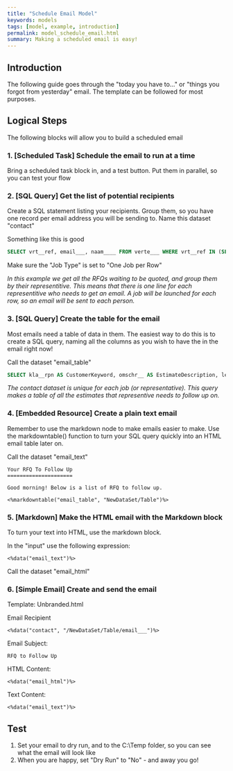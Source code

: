 ```yaml
---
title: "Schedule Email Model"
keywords: models
tags: [model, example, introduction]
permalink: model_schedule_email.html
summary: Making a scheduled email is easy!
---
```


## Introduction

The following guide goes through the "today you have to..." or "things you forgot from yesterday" email. The template can be followed for most purposes.

## Logical Steps

The following blocks will allow you to build a scheduled email

### 1. [Scheduled Task] Schedule the email to run at a time

Bring a scheduled task block in, and a test button. Put them in parallel, so you can test your flow

### 2. [SQL Query] Get the list of potential recipients

Create a SQL statement listing your recipients. Group them, so you have one record per email address you will be sending to. Name this dataset "contact"

Something like this is good

```SQL
SELECT vrt__ref, email___, naam____ FROM verte___ WHERE vrt__ref IN (SELECT vrt__ref FROM v1bon___ WHERE tst__ref='0500')
```

Make sure the "Job Type" is set to "One Job per Row"

*In this example we get all the RFQs waiting to be quoted, and group them by their representitive. This means that there is one line for each representitive who needs to get an email. A job will be launched for each row, so an email will be sent to each person.*

### 3. [SQL Query] Create the table for the email

Most emails need a table of data in them. The easiest way to do this is to create a SQL query, naming all the columns as you wish to have the in the email right now!

Call the dataset "email_table"

```SQL
SELECT kla__rpn AS CustomerKeyword, omschr__ AS EstimateDescription, leverdat AS DesiredDate FROM v1bon___ WHERE vrt__ref='<%data("contact", "/NewDataSet/Table/vrt__ref")%>' AND tst__ref='0500'
 ```

 *The contact dataset is unique for each job (or representative). This query makes a table of all the estimates that representive needs to follow up on.*

### 4. [Embedded Resource] Create a plain text email

Remember to use the markdown node to make emails easier to make. Use the markdowntable() function to turn your SQL query quickly into an HTML email table later on.

Call the dataset "email_text"

```
Your RFQ To Follow Up
=====================

Good morning! Below is a list of RFQ to follow up.

<%markdowntable("email_table", "NewDataSet/Table")%>

```

### 5. [Markdown] Make the HTML email with the Markdown block

To turn your text into HTML, use the markdown block.

In the "input" use the following expression:

```
<%data("email_text")%>
```

Call the dataset "email_html"

### 6. [Simple Email] Create and send the email

Template: Unbranded.html

Email Recipient

```
<%data("contact", "/NewDataSet/Table/email___")%>
```

Email Subject:

```
RFQ to Follow Up
```

HTML Content:

```
<%data("email_html")%>
```

Text Content:

```
<%data("email_text")%>
```

## Test

1. Set your email to dry run, and to the C:\Temp folder, so you can see what the email will look like
2. When you are happy, set "Dry Run" to "No" - and away you go!
